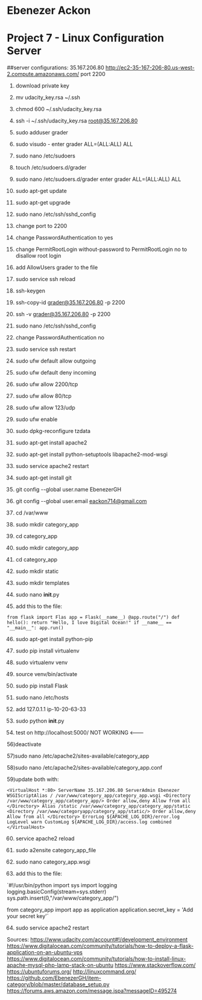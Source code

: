 # Ebenezer Ackon
# Project 7 - Linux Configuration Server

##server configurations:
35.167.206.80
http://ec2-35-167-206-80.us-west-2.compute.amazonaws.com/
port 2200


1) download private key

2) mv udacity_key.rsa ~/.ssh

3) chmod 600 ~/.ssh/udacity_key.rsa

4) ssh -i ~/.ssh/udacity_key.rsa root@35.167.206.80

5) sudo adduser grader

6) sudo visudo - enter grader ALL=(ALL:ALL) ALL

7) sudo nano /etc/sudoers

8) touch /etc/sudoers.d/grader

9) sudo nano /etc/sudoers.d/grader enter grader ALL=(ALL:ALL) ALL

10) sudo apt-get update

11) sudo apt-get upgrade

12) sudo nano /etc/ssh/sshd_config

13) change port to 2200

14) change PasswordAuthentication to yes

15) change PermitRootLogin without-password to PermitRootLogin no to disallow root login

16) add AllowUsers grader to the file

17) sudo service ssh reload

18) ssh-keygen

19) ssh-copy-id grader@35.167.206.80 -p 2200

20) ssh -v grader@35.167.206.80 -p 2200

21) sudo nano /etc/ssh/sshd_config

22) change PasswordAuthentication no

23) sudo service ssh restart

24) sudo ufw default allow outgoing

25) sudo ufw default deny incoming

26) sudo ufw allow 2200/tcp

27) sudo ufw allow 80/tcp

28) sudo ufw allow 123/udp

29) sudo ufw enable

30) sudo dpkg-reconfigure tzdata

31) sudo apt-get install apache2

32) sudo apt-get install python-setuptools libapache2-mod-wsgi

33) sudo service apache2 restart

34) sudo apt-get install git

35) git config --global user.name EbenezerGH

36) git config --global user.email eackon714@gmail.com

37) cd /var/www

38) sudo mkdir category_app

39) cd category_app

40) sudo mkdir category_app

41) cd category_app

42) sudo mkdir static

43) sudo mkdir templates

44) sudo nano __init__.py

45) add this to the file:

`from flask import Flas
app = Flask(__name__)
@app.route("/")
def hello():
    return "Hello, I love Digital Ocean!"
if __name__ == "__main__":
    app.run()`

46) sudo apt-get install python-pip

47) sudo pip install virtualenv

48) sudo virtualenv venv

49) source venv/bin/activate

50) sudo pip install Flask

51) sudo nano /etc/hosts

52) add 127.0.1.1 ip-10-20-63-33

53) sudo python __init__.py

54) test on http://localhost:5000/  NOT WORKING  <---

56)deactivate

57)sudo nano /etc/apache2/sites-available/category_app

58)sudo nano /etc/apache2/sites-available/category_app.conf

59)update both with:

`<VirtualHost *:80>
                ServerName 35.167.206.80
                ServerAdmin Ebenezer
                WSGIScriptAlias / /var/www/category_app/category_app.wsgi
                <Directory /var/www/category_app/category_app/>
                        Order allow,deny
                        Allow from all
                </Directory>
                Alias /static /var/www/category_app/category_app/static
                <Directory /var/www/categoryapp/category_app/static/>
                        Order allow,deny
                        Allow from all
                </Directory>
                ErrorLog ${APACHE_LOG_DIR}/error.log
                LogLevel warn
                CustomLog ${APACHE_LOG_DIR}/access.log combined
</VirtualHost>`

60) service apache2 reload

61) sudo a2ensite category_app_file

62) sudo nano category_app.wsgi

63) add this to the file:

`#!/usr/bin/python
import sys
import logging
logging.basicConfig(stream=sys.stderr)
sys.path.insert(0,"/var/www/category_app/")

from category_app import app as application
application.secret_key = 'Add your secret key'`

64) sudo service apache2 restart




Sources:
https://www.udacity.com/account#!/development_environment
https://www.digitalocean.com/community/tutorials/how-to-deploy-a-flask-application-on-an-ubuntu-vps
https://www.digitalocean.com/community/tutorials/how-to-install-linux-apache-mysql-php-lamp-stack-on-ubuntu
https://www.stackoverflow.com/
https://ubuntuforums.org/
http://linuxcommand.org/
https://github.com/EbenezerGH/item-category/blob/master/database_setup.py
https://forums.aws.amazon.com/message.jspa?messageID=495274
